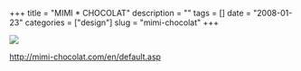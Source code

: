 +++
title = "MIMI * CHOCOLAT"
description = ""
tags = []
date = "2008-01-23"
categories = ["design"]
slug = "mimi-chocolat"
+++


 

  <div id="screens-thumbs" class="clearfix">
    <div class="txt-center" id="design-submission"><a href="http://mimi-chocolat.com/en/default.asp"><img id='bluga-thumbnail-1093' class='bluga-thumbnail large' src='http://media.konigi.com/bluga/
wt47f28201adf4e_0.jpg'/></a></div>  
  </div>   
<p><a href="http://mimi-chocolat.com/en/default.asp">http://mimi-chocolat.com/en/default.asp</a></p>




